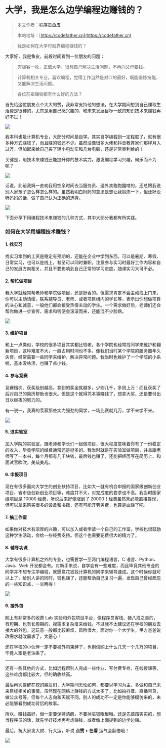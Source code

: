 # 大学，我是怎么边学编程边赚钱的？

> 本文作者：[程序员鱼皮](https://yuyuanweb.feishu.cn/wiki/Abldw5WkjidySxkKxU2cQdAtnah)
>
> 本站地址：[https://codefather.cn](https://codefather.cn)

> 我是如何在大学时就靠编程赚钱的？

大家好，我是鱼皮，前段时间看到一位朋友的问题：

> 穷极客一枚，正值大学，很想自己解决生活问题，不再向父母要钱。
>
> 计算机相关专业，喜欢编程，觉得工作当然是对口的最好，既能锻炼技能，又能解决生活问题。
>
> 各位前辈赚钱都有什么好的方法？

首先给这位朋友点个大大的赞，我非常支持他的想法，在大学期间想到自己赚取生活费是很棒的，尤其是用自己感兴趣的、和未来发展目标一致的知识技术来赚钱再好不过！

![](https://pic.yupi.icu/5563/202311021518336.png)

我本科也是计算机专业，大部分时间是自学。其实自学编程到一定程度了，就有很多种方式赚钱了，而且赚的钱还不少。虽然没像很多大佬和抖音教育家们那样月入过万，但加起来给自己买了辆小电动车和几台电脑，还是非常奥利给的！

关键是，用技术来赚钱还能提升你的技术实力，激发编程学习兴趣，何乐而不为呢？

![](https://pic.yupi.icu/5563/202311021518269.png)

话说，此前我妈一直劝我用空余时间去当服务员、送外卖跑跑腿啥的，还总跟我说别人家孩子怎么样怎么样的。虽然我明白妈妈的意思是想让我锻炼一下，但还好没听妈妈的话，做了自己认为正确的选择。

![](https://pic.yupi.icu/5563/202311021518360.png)

下面分享下用编程技术来赚钱的几种方式，其中大部分我都有所实践。

### 如何在大学用编程技术赚钱？

#### 1. 找实习

找实习拿到的工资是稳定有预期的，还能在企业中学到东西。可以是暑期、寒假、日常实习，也可以是线上，甚至可以同时兼职。注意参与实习时最好工作内容和自己的发展方向相关，并且不要影响到自己正常的学习进度，翘课实习大可不必。

#### 2. 帮忙做项目

我大学就经常帮老师和学院做项目，还是挺香的。但需求肯定不会主动找上门来，你可以主动请缨，联系辅导员、老师、或者项目组内的学长等，表示出你想做项目的决心和诚意，一般他们都会接受热情主动的学生。一个需求做好后，老师们还会帮你做进一步宣传，需求和钱便会滚滚而来，还能混不少脸熟。

![](https://pic.yupi.icu/5563/202311021518339.png)

#### 3. 维护项目

和上一点类似，学校的很多项目其实都比较老，各个学院也经常找同学来维护和翻新项目，这种难度不大，一般占用时间也不多。像我们当时某个学院的服务器年久失修，经常需要一些同学来维护，解决异常问题。我当时也维护了一个学院的小系统，基本没啥活，也赚了点小钱。

#### 4. 参与竞赛

竞赛档次、获奖级别越高，拿到的奖金就越多，少则几千，多则上万！而且获奖了后对自己的简历帮助也很大。但是这个就得凭本事赚钱了，想拿大奖，还是要付出日以继夜的努力的。

有一说一，我真的羡慕那些实力强劲的同学，一场比赛就几万，学不来学不来。

![](https://pic.yupi.icu/5563/202311021518260.png)

#### 5. 进实验室

加入学院的实验室，跟老师和学长们一起做项目，很大程度意味着你有了一份稳定的收入，毕竟学院的经费通常还是挺多的。我当时就是在实验室做项目，并且跟老师写了一本书，每个月都有几千块钱，最后钱也赚了，还能把经历写在简历上、和面试官吹吹，美哉美哉。

#### 6. 申报项目

现在有很多面向大学生的创业扶持项目，比如大一就有机会申报的国家级创新创业项目、省市级创新创业项目等，难度并不大，对完成度的要求也不高。我当时国家级项目是 10000 经费，听说后来好像涨到了 20000！经费虽然未必能直接提现，但可以拿来购买很多的设备和书籍，还有可能开劳务费，也算是血赚了吧。

#### 7. 搞工作室

如果你对技术有浓厚的兴趣，可以加入或者申请一个自己的工作室，学校也很鼓励这种学生活动，会给一些经费支持。但这个也需要花费很大的精力了。

#### 8. 辅导功课

大学有很多计算机之外的专业，也需要学一至两门编程语言，C 语言、Python、Java、Web 开发都会有。对新手来说，自学会有一些难度，而且毕竟其他专业的同学并不想专注学编程，就愿意花钱找计算机的同学来辅导速成。这个时候你就可以上了，给别人讲的同时，钱也赚了，还能帮助自己复习一遍，发现自己曾经疏忽的一些知识点，一举两得！

![](https://pic.yupi.icu/5563/202311021518284.png)

#### 9. 接外包

网上有非常多的收费 Lab 实验和外包项目平台，像程序员客栈、猪八戒之类的，有短期、也有长周期的，视需求复杂度来给钱。不过我不太建议还在学校的朋友去接大的外包，这玩意一般都比较麻烦，风险很大，面对你一个大学生，甲方爸爸说改需求就改需求了，太恶心！

还在学校的小伙伴一定不要被外包束缚了，也别信网上什么几天一个几万的项目，毕竟人家是老油条了。



------



还有一些其他的方式，比如远程帮别人完成一些作业、写付费专栏、在线授课等，这些难度都比较大，但的确收益高。

最后再次提醒在校的朋友们，大学期间无论如何，都要以学习为主，多做和自己未来目标相关的事情。虽然现在网络上赚钱的方式太多了，比如拍抖音、直播带货、做公众号等，但每个人志向和天赋不同，别人的成功不一定是你能够模仿来的，未必能够看到成功背后的故事。

所以，赚钱虽好，但一定要保持清醒，不要掉进钱眼里哦。还是先踏踏实实的，想当程序员的话，就先学好技术再考虑赚钱，或者像上面提到的边学边赚。

最后，祝大家发大财、行大运，听说 **点赞 + 在看** 运气会翻倍哦！

![](https://pic.yupi.icu/5563/202311021518791.png)